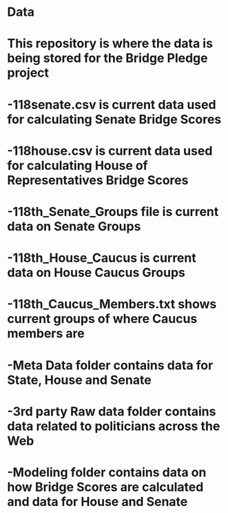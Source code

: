 # Data
# This repository is where the data is being stored for the Bridge Pledge project
# -118senate.csv is current data used for calculating Senate Bridge Scores
# -118house.csv is current data used for calculating House of Representatives Bridge Scores
# -118th_Senate_Groups file is current data on Senate Groups
# -118th_House_Caucus is current data on House Caucus Groups
# -118th_Caucus_Members.txt shows current groups of where Caucus members are
# -Meta Data folder contains data for State, House and Senate
# -3rd party Raw data folder contains data related to politicians across the Web
# -Modeling folder contains data on how Bridge Scores are calculated and data for House and Senate
